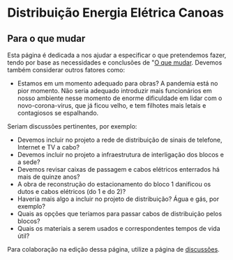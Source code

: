 # Distribuição Energia Elétrica Canoas

## Para o que mudar

Esta página é dedicada a nos ajudar a especificar o que pretendemos fazer, tendo por base as necessidades e conclusões de "[O que mudar](1-o-que-mudar.md). Devemos também considerar outros fatores como:

- Estamos em um momento adequado para obras? A pandemia está no pior momento. Não seria adequado introduzir mais funcionários em nosso ambiente nesse momento de enorme dificuldade em lidar com o novo-corona-virus, que já ficou velho, e tem filhotes mais letais e contagiosos se espalhando.

Seriam discussões pertinentes, por exemplo:

- Devemos incluir no projeto a rede de distribuição de sinais de telefone, Internet e TV a cabo?
- Devemos incluir no projeto a infraestrutura de interligação dos blocos e a sede?
- Devemos revisar caixas de passagem e cabos elétricos enterrados há mais de quinze anos?
- A obra de reconstrução do estacionamento do bloco 1 danificou os dutos e cabos elétricos (do 1 e do 2)?
- Haveria mais algo a incluir no projeto de distribuição? Água e gás, por exemplo?
- Quais as opções que teríamos para passar cabos de distribuição pelos blocos?
- Quais os materiais a serem usados e correspondentes tempos de vida útil?

Para colaboração na edição dessa página, utilize a página de [discussões](https://github.com/recreiocanoas/radar/discussions).